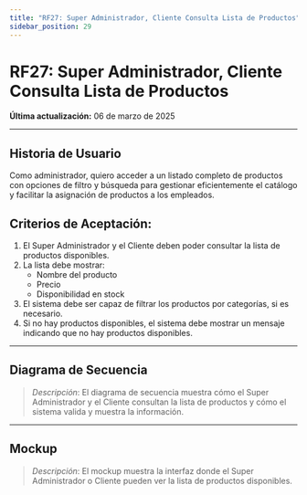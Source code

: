 ```yaml
---
title: "RF27: Super Administrador, Cliente Consulta Lista de Productos"
sidebar_position: 29
---
```


# RF27: Super Administrador, Cliente Consulta Lista de Productos

**Última actualización:** 06 de marzo de 2025

---

## Historia de Usuario

Como administrador, quiero acceder a un listado completo de productos con opciones de filtro y búsqueda para gestionar eficientemente el catálogo y facilitar la asignación de productos a los empleados.

## **Criterios de Aceptación:**

1. El Super Administrador y el Cliente deben poder consultar la lista de productos disponibles.
2. La lista debe mostrar:
   - Nombre del producto
   - Precio
   - Disponibilidad en stock
3. El sistema debe ser capaz de filtrar los productos por categorías, si es necesario.
4. Si no hay productos disponibles, el sistema debe mostrar un mensaje indicando que no hay productos disponibles.

---

## **Diagrama de Secuencia**

> _Descripción_: El diagrama de secuencia muestra cómo el Super Administrador y el Cliente consultan la lista de productos y cómo el sistema valida y muestra la información.

---

## **Mockup**

> _Descripción_: El mockup muestra la interfaz donde el Super Administrador o Cliente pueden ver la lista de productos disponibles.
